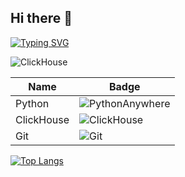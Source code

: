## Hi there 👋

[![Typing SVG](https://readme-typing-svg.herokuapp.com?color=%2336BCF7&lines=Hi+I'm+Vlad)](https://git.io/typing-svg)

![ClickHouse](https://img.shields.io/badge/ClickHouse-FFCC01?style=for-the-badge&logo=clickhouse&logoColor=white)

| Name       | Badge |
|-------------|--------|
| Python      | ![PythonAnywhere](https://img.shields.io/badge/pythonanywhere-%232F9FD7.svg?style=for-the-badge&logo=pythonanywhere&logoColor=151515)|
| ClickHouse  | ![ClickHouse](https://img.shields.io/badge/ClickHouse-FFCC01?style=for-the-badge&logo=clickhouse&logoColor=white)    |
| Git         | ![Git](https://img.shields.io/badge/git-%23F05033.svg?style=for-the-badge&logo=git&logoColor=white)  |


[![Top Langs](https://github-readme-stats.vercel.app/api/top-langs/?username=v-makarov-code&layout=compact)](https://github.com/anuraghazra/github-readme-stats)
